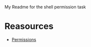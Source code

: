 My Readme for the shell permission task
# Reasources
* <a href="http://linuxcommand.org/lc3_lts0090.php">Permissions</a>

